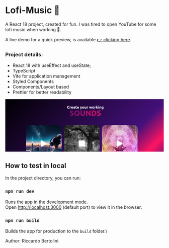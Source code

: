 # Lofi-Music 🎵

A React 18 project, created for fun. I was tired to open YouTube for some lofi music when working 🤭.

A live demo for a quick preview, is available [👉 clicking here](https://www.lofimusic.dev/).

### Project details:
* React 18 with useEffect and useState;
* TypeScript
* Vite for application management
* Styled Components
* Components/Layout based
* Prettier for better readability 

![alt text](https://raw.githubusercontent.com/riccardobertolini/lofi-music/master/public/github_image.png)


## How to test in local

In the project directory, you can run:

### `npm run dev`

Runs the app in the development mode.\
Open [http://localhost:3000](http://localhost:3000) (default port) to view it in the browser.


### `npm run build`

Builds the app for production to the `build` folder.\

Author: Riccardo Bertolini